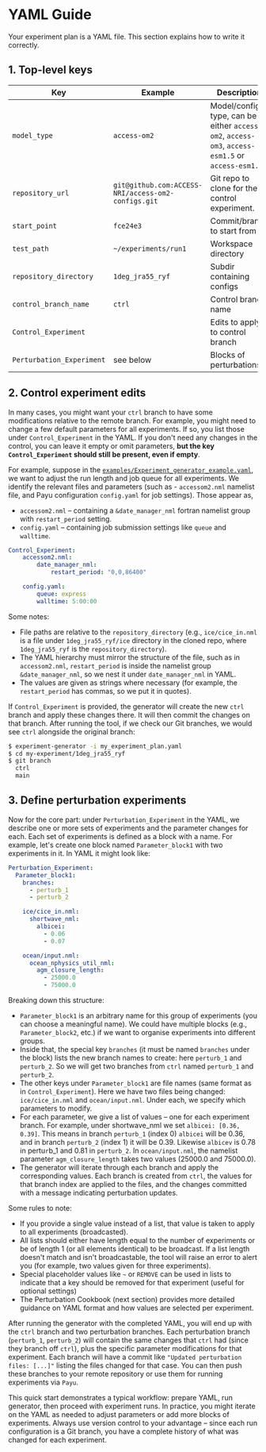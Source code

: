 
# YAML Guide

Your experiment plan is a YAML file. This section explains how to write it correctly.

## 1. Top-level keys

| Key                   | Example                                              | Description                         |
|-----------------------|------------------------------------------------------|-------------------------------------|
| `model_type`          | `access-om2`                                         | Model/config type, can be either `access-om2`, `access-om3`, `access-esm1.5` or `access-esm1.6`.                   |
| `repository_url`      | `git@github.com:ACCESS-NRI/access-om2-configs.git`   | Git repo to clone for the control experiment.                   |
| `start_point`         | `fce24e3`                                            | Commit/branch to start from         |
| `test_path`           | `~/experiments/run1`                                 | Workspace directory                 |
| `repository_directory`| `1deg_jra55_ryf`                                     | Subdir containing configs           |
| `control_branch_name` | `ctrl`                                               | Control branch name             |
| `Control_Experiment`  |           | Edits to apply to control branch    |
| `Perturbation_Experiment` | see below                                        | Blocks of perturbations             |

## 2. Control experiment edits

In many cases, you might want your `ctrl` branch to have some modifications relative to the remote branch. For example, you might need to change a few default parameters for all experiments. If so, you list those under `Control_Experiment` in the YAML. If you don't need any changes in the control, you can leave it empty or omit parameters, **but the key `Control_Experiment` should still be present, even if empty**.

For example, suppose in the [`examples/Experiment_generator_example.yaml`](https://github.com/ACCESS-NRI/access-experiment-generator/blob/main/examples/Experiment_generator_example.yaml), we want to adjust the run length and job queue for all experiments. We identify the relevant files and parameters (such as - `accessom2.nml` namelist file, and Payu configuration `config.yaml` for job settings). Those appear as,

- `accessom2.nml` – containing a `&date_manager_nml` fortran namelist group with `restart_period` setting.
- `config.yaml` – containing job submission settings like `queue` and `walltime`.

```yaml
Control_Experiment:
    accessom2.nml:
        date_manager_nml:
            restart_period: "0,0,86400"

    config.yaml:
        queue: express
        walltime: 5:00:00
```

Some notes:
 - File paths are relative to the `repository_directory` (e.g., `ice/cice_in.nml` is a file under `1deg_jra55_ryf/ice` directory in the cloned repo, where `1deg_jra55_ryf` is the `repository_directory`).
 - The YAML hierarchy must mirror the structure of the file, such as in `accessom2.nml`, `restart_period` is inside the namelist group `&date_manager_nml`, so we nest it under `date_manager_nml` in YAML.
 - The values are given as strings where necessary (for example, the `restart_period` has commas, so we put it in quotes).

If `Control_Experiment` is provided, the generator will create the new `ctrl` branch and apply these changes there. It will then commit the changes on that branch. After running the tool, if we check our Git branches, we would see `ctrl` alongside the original branch:

```bash
$ experiment-generator -i my_experiment_plan.yaml
$ cd my-experiment/1deg_jra55_ryf
$ git branch
  ctrl
  main
```

## 3. Define perturbation experiments

Now for the core part: under `Perturbation_Experiment` in the YAML, we describe one or more sets of experiments and the parameter changes for each. Each set of experiments is defined as a block with a name. For example, let's create one block named `Parameter_block1` with two experiments in it. In YAML it might look like:

```yaml
Perturbation_Experiment:
  Parameter_block1:
    branches:
      - perturb_1
      - perturb_2

    ice/cice_in.nml:
      shortwave_nml:
        albicei:
          - 0.06
          - 0.07

    ocean/input.nml:
      ocean_nphysics_util_nml:
        agm_closure_length:
          - 25000.0
          - 75000.0
```

Breaking down this structure:

 - `Parameter_block1` is an arbitrary name for this group of experiments (you can choose a meaningful name). We could have multiple blocks (e.g., `Parameter_block2`, etc.) if we want to organise experiments into different groups.
 - Inside that, the special key `branches` (it must be named `branches` under the block) lists the new branch names to create: here `perturb_1` and `perturb_2`. So we will get two branches from `ctrl` named `perturb_1` and `perturb_2`.
 - The other keys under `Parameter_block1` are file names (same format as in `Control_Experiment`). Here we have two files being changed: `ice/cice_in.nml` and `ocean/input.nml`. Under each, we specify which parameters to modify.
 - For each parameter, we give a list of values – one for each experiment branch. For example, under shortwave_nml we set `albicei: [0.36, 0.39]`. This means in branch `perturb_1` (index 0) `albicei` will be 0.36, and in branch `perturb_2` (index 1) it will be 0.39. Likewise `albicev` is 0.78 in pertu`r`b_1 and 0.81 in `perturb_2`. In `ocean/input.nml`, the namelist parameter `agm_closure_length` takes two values (25000.0 and 75000.0).
 - The generator will iterate through each branch and apply the corresponding values. Each branch is created from `ctrl`, the values for that branch index are applied to the files, and the changes committed with a message indicating perturbation updates.

Some rules to note: 

 - If you provide a single value instead of a list, that value is taken to apply to all experiments (broadcasted).
 - All lists should either have length equal to the number of experiments or be of length 1 (or all elements identical) to be broadcast. If a list length doesn't match and isn't broadcastable, the tool will raise an error to alert you (for example, two values given for three experiments).
 - Special placeholder values like `~` or `REMOVE` can be used in lists to indicate that a key should be removed for that experiment (useful for optional settings)
- The Perturbation Cookbook (next section) provides more detailed guidance on YAML format and how values are selected per experiment.

After running the generator with the completed YAML, you will end up with the `ctrl` branch and two perturbation branches. Each perturbation branch (`perturb_1`, `perturb_2`) will contain the same changes that `ctrl` had (since they branch off `ctrl`), plus the specific parameter modifications for that experiment. Each branch will have a commit like `"Updated perturbation files: [...]"` listing the files changed for that case. You can then push these branches to your remote repository or use them for running experiments via `Payu`.

This quick start demonstrates a typical workflow: prepare YAML, run generator, then proceed with experiment runs. In practice, you might iterate on the YAML as needed to adjust parameters or add more blocks of experiments. Always use version control to your advantage – since each run configuration is a Git branch, you have a complete history of what was changed for each experiment.